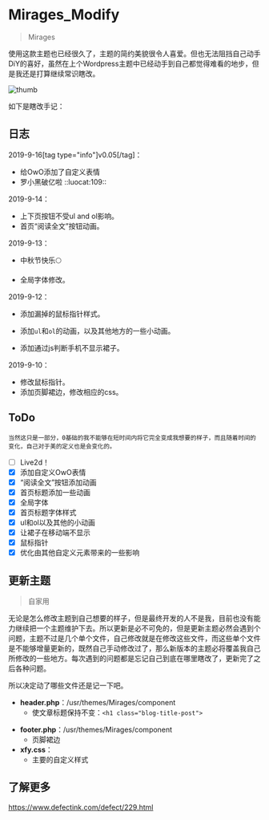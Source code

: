 # Mirages_Modify
> Mirages

使用这款主题也已经很久了，主题的简约美貌很令人喜爱。但也无法阻挡自己动手DiY的喜好，虽然在上个Wordpress主题中已经动手到自己都觉得难看的地步，但是我还是打算继续常识瞎改。

![thumb](https://i.loli.net/2019/09/16/F2RLMfcInuHXBVQ.jpg)

如下是瞎改手记：

## 日志

2019-9-16[tag type="info"]v0.05[/tag]：

* 给OwO添加了自定义表情
* 罗小黑破亿啦
::luocat:109::

2019-9-14：

* 上下页按钮不受ul and ol影响。
* 首页“阅读全文”按钮动画。

2019-9-13：

* 中秋节快乐🌕

- 全局字体修改。

2019-9-12：

* 添加漏掉的鼠标指针样式。

* 添加`ul`和`ol`的动画，以及其他地方的一些小动画。
* 添加通过js判断手机不显示裙子。

2019-9-10：

* 修改鼠标指针。
* 添加页脚裙边，修改相应的css。

## ToDo

	当然这只是一部分，0基础的我不能够在短时间内将它完全变成我想要的样子，而且随着时间的变化，自己对于美的定义也是会变化的。

- [ ] Live2d！
- [x] 添加自定义OwO表情
- [x] “阅读全文”按钮添加动画
- [x] 首页标题添加一些动画
- [x] 全局字体
- [x] 首页标题字体样式
- [x] ul和ol以及其他的小动画
- [x] 让裙子在移动端不显示
- [x] 鼠标指针
- [x] 优化由其他自定义元素带来的一些影响

## 更新主题

> 自家用

无论是怎么修改主题到自己想要的样子，但是最终开发的人不是我，目前也没有能力继续把一个主题维护下去。所以更新是必不可免的，但是更新主题必然会遇到个问题，主题不过是几个单个文件，自己修改就是在修改这些文件，而这些单个文件是不能够增量更新的，既然自己手动修改过了，那么新版本的主题必将覆盖我自己所修改的一些地方。每次遇到的问题都是忘记自己到底在哪里瞎改了，更新完了之后各种问题。

所以决定动了哪些文件还是记一下吧。

* **header.php**：/usr/themes/Mirages/component
  * 使文章标题保持不变：`<h1 class="blog-title-post">`

- **footer.php**：/usr/themes/Mirages/component
  - 页脚裙边
- **xfy.css**：
  - 主要的自定义样式

## 了解更多

https://www.defectink.com/defect/229.html
